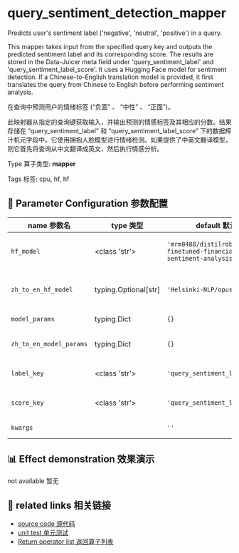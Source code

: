 # query_sentiment_detection_mapper

Predicts user's sentiment label ('negative', 'neutral', 'positive') in a query.

This mapper takes input from the specified query key and outputs the predicted sentiment label and its corresponding score. The results are stored in the Data-Juicer meta field under 'query_sentiment_label' and 'query_sentiment_label_score'. It uses a Hugging Face model for sentiment detection. If a Chinese-to-English translation model is provided, it first translates the query from Chinese to English before performing sentiment analysis.

在查询中预测用户的情绪标签 (“负面” 、 “中性” 、 “正面”)。

此映射器从指定的查询键获取输入，并输出预测的情感标签及其相应的分数。结果存储在 “query_sentiment_label” 和 “query_sentiment_label_score” 下的数据榨汁机元字段中。它使用拥抱人脸模型进行情绪检测。如果提供了中英文翻译模型，则它首先将查询从中文翻译成英文，然后执行情感分析。

Type 算子类型: **mapper**

Tags 标签: cpu, hf, hf

## 🔧 Parameter Configuration 参数配置
| name 参数名 | type 类型 | default 默认值 | desc 说明 |
|--------|------|--------|------|
| `hf_model` | <class 'str'> | `'mrm8488/distilroberta-finetuned-financial-news-sentiment-analysis'` | Huggingface model ID to predict sentiment label. |
| `zh_to_en_hf_model` | typing.Optional[str] | `'Helsinki-NLP/opus-mt-zh-en'` | Translation model from Chinese to English. |
| `model_params` | typing.Dict | `{}` | model param for hf_model. |
| `zh_to_en_model_params` | typing.Dict | `{}` | model param for zh_to_hf_model. |
| `label_key` | <class 'str'> | `'query_sentiment_label'` | The key name in the meta field to store the |
| `score_key` | <class 'str'> | `'query_sentiment_label_score'` | The key name in the meta field to store the |
| `kwargs` |  | `''` | Extra keyword arguments. |

## 📊 Effect demonstration 效果演示
not available 暂无

## 🔗 related links 相关链接
- [source code 源代码](../../../data_juicer/ops/mapper/query_sentiment_detection_mapper.py)
- [unit test 单元测试](../../../tests/ops/mapper/test_query_sentiment_detection_mapper.py)
- [Return operator list 返回算子列表](../../Operators.md)